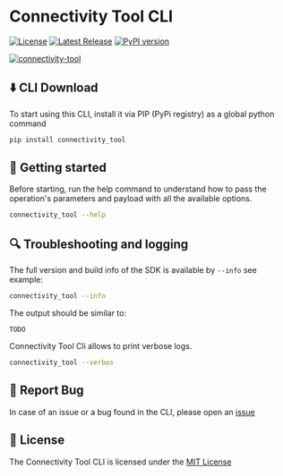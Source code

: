# Connectivity Tool CLI

[![License](https://img.shields.io/github/license/haimkastner/connectivity-tool.svg?style=plastic)](https://github.com/haimkastner/connectivity-tool/blob/main/LICENSE) [![Latest Release](https://img.shields.io/github/v/main/haimkastner/connectivity-tool?style=plastic)](https://github.com/haimkastner/connectivity-tool/releases) [![PyPI version](https://img.shields.io/pypi/v/connectivity_tool.svg?style=plastic)](https://pypi.org/project/connectivity-tool/)


<!-- 
Coming soon :)

[![GitHub stars](https://img.shields.io/github/stars/haimkastner/connectivity-tool.svg?style=social&label=Star)](https://github.com/haimkastner/connectivity-tool/stargazers) -->

[![connectivity-tool](https://github.com/haimkastner/connectivity-tool/actions/workflows/build.yaml/badge.svg?branch=main)](https://github.com/haimkastner/connectivity-tool/actions/workflows/build.yaml)

## ⬇️ CLI Download

To start using this CLI, install it via PIP (PyPi registry) as a global python command
```bash 
pip install connectivity_tool
```

## 🚀 Getting started

Before starting, run the help command to understand how to pass the operation's parameters and payload with all the available options.
```bash
connectivity_tool --help
```

## 🔍 Troubleshooting and logging

The full version and build info of the SDK is available by `--info` see example:
```bash
connectivity_tool --info
```
The output should be similar to:
```text
TODO
```

Connectivity Tool Cli allows to print verbose logs.

```bash
connectivity_tool --verbos
```

## 🐞 Report Bug

In case of an issue or a bug found in the CLI, please open an [issue](https://github.com/haimkastner/connectivity-tool/issues) 

## 📝 License
The Connectivity Tool CLI is licensed under the [MIT License](./LICENSE)
